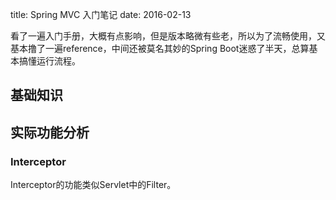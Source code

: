 title: Spring MVC 入门笔记
date: 2016-02-13

看了一遍入门手册，大概有点影响，但是版本略微有些老，所以为了流畅使用，又基本撸了一遍reference，中间还被莫名其妙的Spring Boot迷惑了半天，总算基本搞懂运行流程。

## 基础知识

## 实际功能分析

### Interceptor

Interceptor的功能类似Servlet中的Filter。